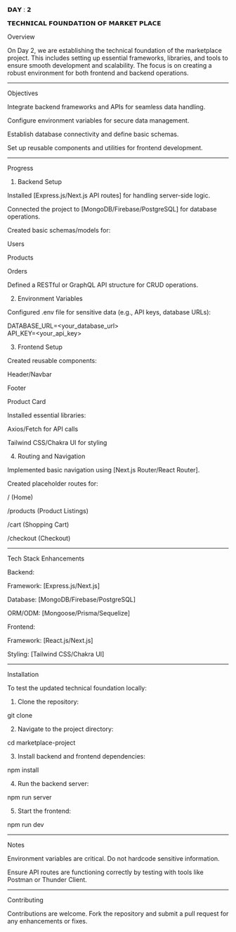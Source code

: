 𝗗𝗔𝗬 : 𝟮

𝗧𝗘𝗖𝗛𝗡𝗜𝗖𝗔𝗟 𝗙𝗢𝗨𝗡𝗗𝗔𝗧𝗜𝗢𝗡 𝗢𝗙 𝗠𝗔𝗥𝗞𝗘𝗧 𝗣𝗟𝗔𝗖𝗘


Overview

On Day 2, we are establishing the technical foundation of the marketplace project. This includes setting up essential frameworks, libraries, and tools to ensure smooth development and scalability. The focus is on creating a robust environment for both frontend and backend operations.

---

Objectives

Integrate backend frameworks and APIs for seamless data handling.

Configure environment variables for secure data management.

Establish database connectivity and define basic schemas.

Set up reusable components and utilities for frontend development.



---

Progress

1. Backend Setup

Installed [Express.js/Next.js API routes] for handling server-side logic.

Connected the project to [MongoDB/Firebase/PostgreSQL] for database operations.

Created basic schemas/models for:

Users

Products

Orders


Defined a RESTful or GraphQL API structure for CRUD operations.


2. Environment Variables

Configured .env file for sensitive data (e.g., API keys, database URLs):

DATABASE_URL=<your_database_url>  
API_KEY=<your_api_key>


3. Frontend Setup

Created reusable components:

Header/Navbar

Footer

Product Card


Installed essential libraries:

Axios/Fetch for API calls

Tailwind CSS/Chakra UI for styling



4. Routing and Navigation

Implemented basic navigation using [Next.js Router/React Router].

Created placeholder routes for:

/ (Home)

/products (Product Listings)

/cart (Shopping Cart)

/checkout (Checkout)




---

Tech Stack Enhancements

Backend:

Framework: [Express.js/Next.js]

Database: [MongoDB/Firebase/PostgreSQL]

ORM/ODM: [Mongoose/Prisma/Sequelize]


Frontend:

Framework: [React.js/Next.js]

Styling: [Tailwind CSS/Chakra UI]




---

Installation

To test the updated technical foundation locally:

1. Clone the repository:

git clone <repository-url>


2. Navigate to the project directory:

cd marketplace-project


3. Install backend and frontend dependencies:

npm install


4. Run the backend server:

npm run server


5. Start the frontend:

npm run dev

---

Notes

Environment variables are critical. Do not hardcode sensitive information.

Ensure API routes are functioning correctly by testing with tools like Postman or Thunder Client.



---

Contributing

Contributions are welcome. Fork the repository and submit a pull request for any enhancements or fixes.
